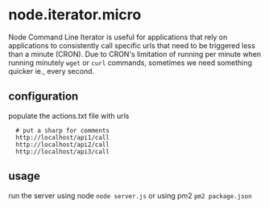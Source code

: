 # node.iterator.micro
Node Command Line Iterator is useful for applications that rely on applications to consistently call specific urls that need to be triggered less than a minute (CRON). Due to CRON's limitation of running per minute when running minutely `wget` or `curl` commands, sometimes we need something quicker ie., every second.
## configuration
populate the actions.txt file with urls
```
  # put a sharp for comments
  http://localhost/api1/call
  http://localhost/api2/call
  http://localhost/api3/call
```
## usage
run the server using node
`node server.js`
or using pm2
`pm2 package.json`
